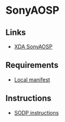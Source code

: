 # SonyAOSP

## Links
- [XDA SonyAOSP](https://forum.xda-developers.com/xperia-xz2/development/unstable-sonyaosp-10-0r1-t3975009)

## Requirements
- [Local manifest](https://github.com/sonyxperiadev/local_manifests)

## Instructions
- [SODP instructions](https://developer.sony.com/develop/open-devices/guides/aosp-build-instructions/build-aosp-android-android-10-0-0)